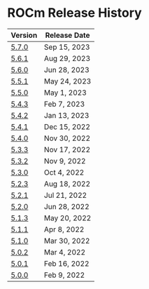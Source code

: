 # ROCm Release History

| Version | Release Date |
| ------- | ------------ |
| [5.7.0](https://rocm.docs.amd.com/en/docs-5.7.0/) | Sep 15, 2023 |
| [5.6.1](https://rocm.docs.amd.com/en/docs-5.6.1/) | Aug 29, 2023 |
| [5.6.0](https://rocm.docs.amd.com/en/docs-5.6.0/) | Jun 28, 2023 |
| [5.5.1](https://rocm.docs.amd.com/en/docs-5.5.1/) | May 24, 2023 |
| [5.5.0](https://rocm.docs.amd.com/en/docs-5.5.0/) | May 1, 2023 |
| [5.4.3](https://rocm.docs.amd.com/en/docs-5.4.3/) | Feb 7, 2023 |
| [5.4.2](https://rocm.docs.amd.com/en/docs-5.4.2/) | Jan 13, 2023 |
| [5.4.1](https://rocm.docs.amd.com/en/docs-5.4.1/) | Dec 15, 2022 |
| [5.4.0](https://rocm.docs.amd.com/en/docs-5.4.0/) | Nov 30, 2022 |
| [5.3.3](https://rocm.docs.amd.com/en/docs-5.3.3/) | Nov 17, 2022 |
| [5.3.2](https://rocm.docs.amd.com/en/docs-5.3.2/) | Nov 9, 2022 |
| [5.3.0](https://rocm.docs.amd.com/en/docs-5.3.0/) | Oct 4, 2022 |
| [5.2.3](https://rocm.docs.amd.com/en/docs-5.2.3/) | Aug 18, 2022 |
| [5.2.1](https://rocm.docs.amd.com/en/docs-5.2.1/) | Jul 21, 2022 |
| [5.2.0](https://rocm.docs.amd.com/en/docs-5.2.0/) | Jun 28, 2022 |
| [5.1.3](https://rocm.docs.amd.com/en/docs-5.1.3/) | May 20, 2022 |
| [5.1.1](https://rocm.docs.amd.com/en/docs-5.1.1/) | Apr 8, 2022 |
| [5.1.0](https://rocm.docs.amd.com/en/docs-5.1.0/) | Mar 30, 2022 |
| [5.0.2](https://rocm.docs.amd.com/en/docs-5.0.2/) | Mar 4, 2022 |
| [5.0.1](https://rocm.docs.amd.com/en/docs-5.0.1/) | Feb 16, 2022 |
| [5.0.0](https://rocm.docs.amd.com/en/docs-5.0.0/) | Feb 9, 2022 |
